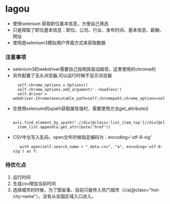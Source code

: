 # lagou
* 使用selenium 获取职位基本信息，方便自己筛选
* 只是爬取了职位基本信息：职位、公司、行业、发布时间、基本信息、薪酬、网址
* 使用是selenium3模拟用户界面方式来获取数据
### 注意事项
* selenium3的webdriver需要自己指明其驱动路径，这里使用的chrome的
* 另外配置了无头浏览器,可以运行时候不显示浏览器
  ```
    self.chrome_options = Options()
    self.chrome_options.add_argument('--headless')
	self.driver = webdriver.Chrome(executable_path=self.chromepath,chrome_options=self.chrome_options)

  ```
* 在使用selenuim的xpath获取属性值时，需要使用方法get_attribute()
  ```
    a=li.find_element_by_xpath(".//div[@class='list_item_top']//div[@class='p_top']//a")
    item_list.append(a.get_attribute('href'))
  ```  
* CSV中文写入乱码，open文件时候指定编码为：encoding='utf-8-sig'
  ```
     with open(self.search_name + "_data.csv", "a", encoding='utf-8-sig') as f:
  ```  
### 待优化点 
  1. 运行时间
  2. 生成csv增加当前时间
  3. 选择城市的时候，为了图省事，目前只能传入热门城市（//a[@class="hot-city-name"），没有从全国区域入口进入。
  